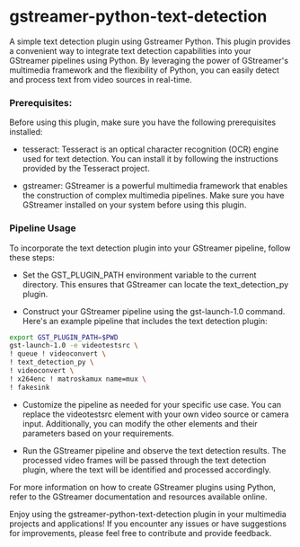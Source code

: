 # gstreamer-python-text-detection
A simple text detection plugin using Gstreamer Python. This plugin provides a convenient way to integrate text detection capabilities into your GStreamer pipelines using Python. By leveraging the power of GStreamer's multimedia framework and the flexibility of Python, you can easily detect and process text from video sources in real-time.

### Prerequisites:
Before using this plugin, make sure you have the following prerequisites installed:
- tesseract: Tesseract is an optical character recognition (OCR) engine used for text detection. You can install it by following the instructions provided by the Tesseract project.

- gstreamer: GStreamer is a powerful multimedia framework that enables the construction of complex multimedia pipelines. Make sure you have GStreamer installed on your system before using this plugin.

### Pipeline Usage
To incorporate the text detection plugin into your GStreamer pipeline, follow these steps:

- Set the GST_PLUGIN_PATH environment variable to the current directory. This ensures that GStreamer can locate the text_detection_py plugin.

- Construct your GStreamer pipeline using the gst-launch-1.0 command. Here's an example pipeline that includes the text detection plugin:

```bash
export GST_PLUGIN_PATH=$PWD
gst-launch-1.0 -e videotestsrc \
! queue ! videoconvert \
! text_detection_py \
! videoconvert \
! x264enc ! matroskamux name=mux \
! fakesink
```
- Customize the pipeline as needed for your specific use case. You can replace the videotestsrc element with your own video source or camera input. Additionally, you can modify the other elements and their parameters based on your requirements.

- Run the GStreamer pipeline and observe the text detection results. The processed video frames will be passed through the text detection plugin, where the text will be identified and processed accordingly.

For more information on how to create GStreamer plugins using Python, refer to the GStreamer documentation and resources available online.

Enjoy using the gstreamer-python-text-detection plugin in your multimedia projects and applications! If you encounter any issues or have suggestions for improvements, please feel free to contribute and provide feedback.